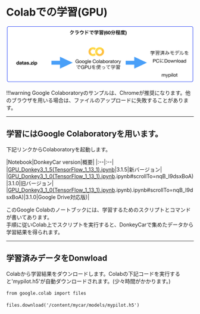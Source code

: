 # Colabでの学習(GPU)

![](./img/colab000.png)

!!!warning
	Google Colaboratoryのサンプルは、Chromeが推奨になります。他のブラウザを用いる場合は、ファイルのアップロードに失敗することがあります。

<hr>

## 学習にはGoogle Colaboratoryを用います。

下記リンクからColaboratoryを起動します。

|Notebook|DonkeyCar version|概要|
|:--|:--|
|[GPU_Donkey3_1_5(TensorFlow_1_13_1).ipynb](https://colab.research.google.com/drive/12ZEewu4yEc96lWimnXIg6zPkCwi1r2aR?usp=sharing)|3.1.5|新バージョン|
|[GPU_Donkey3_1_0(TensorFlow_1_13_1).ipynb](https://colab.research.google.com/github/FaBoPlatform/DonkeyColab/blob/master/GPU_Donkey3_1_0_Sample(TensorFlow_1_13_1).ipynb).ipynb#scrollTo=nqB_I9dsxBoA)|3.1.0|旧バージョン|
|[GPU_Donkey3_1_0(TensorFlow_1_13_1).ipynb](https://colab.research.google.com/github/FaBoPlatform/DonkeyColab/blob/master/GPU_GoogleDrive_Donkey3_1_0_Sample(TensorFlow_1_13_1).ipynb).ipynb).ipynb#scrollTo=nqB_I9dsxBoA)|3.1.0|Google Drive対応版)|

このGoogle Colabのノートブックには、学習するためのスクリプトとコマンドが書いてあります。  
手順に従いColab上でスクリプトを実行すると、DonkeyCarで集めたデータから学習結果を得られます。

<hr>

## 学習済みデータをDonwload

Colabから学習結果をダウンロードします。Colabの下記コードを実行すると'mypilot.h5'が自動ダウンロードされます。(少々時間がかかります。)

```
from google.colab import files

files.download('/content/mycar/models/mypilot.h5')
```
